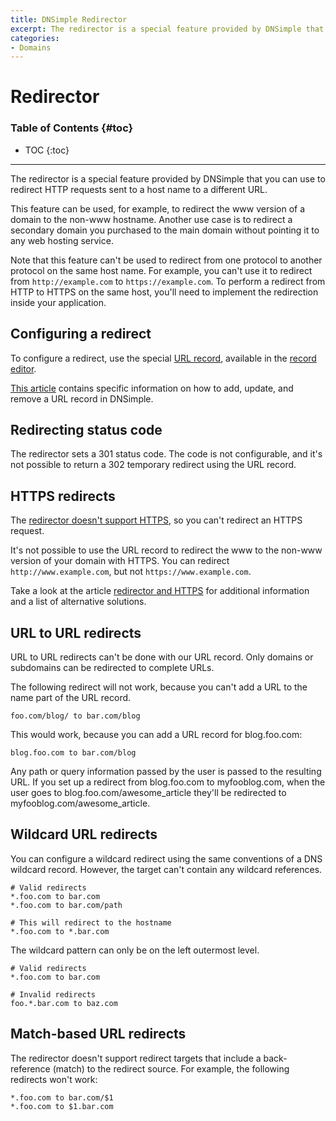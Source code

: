 ```yaml
---
title: DNSimple Redirector
excerpt: The redirector is a special feature provided by DNSimple that you can use to redirect HTTP requests sent to a host name to a different URL.
categories:
- Domains
---
```


# Redirector

### Table of Contents {#toc}

* TOC
{:toc}

---

The redirector is a special feature provided by DNSimple that you can use to redirect HTTP requests sent to a host name to a different URL.

This feature can be used, for example, to redirect the www version of a domain to the non-www hostname. Another use case is to redirect a secondary domain you purchased to the main domain without pointing it to any web hosting service.

Note that this feature can't be used to redirect from one protocol to another protocol on the same host name. For example, you can't use it to redirect from `http://example.com` to `https://example.com`. To perform a redirect from HTTP to HTTPS on the same host, you'll need to implement the redirection inside your application. 


## Configuring a redirect

To configure a redirect, use the special [URL record](/articles/url-record), available in the [record editor](/articles/record-editor).

[This article](/articles/manage-url-record) contains specific information on how to add, update, and remove a URL record in DNSimple.


## Redirecting status code

The redirector sets a 301 status code. The code is not configurable, and it's not possible to return a 302 temporary redirect using the URL record.


## HTTPS redirects

The [redirector doesn't support HTTPS](/articles/redirector-https), so you can't redirect an HTTPS request.

It's not possible to use the URL record to redirect the www to the non-www version of your domain with HTTPS. You can redirect `http://www.example.com`, but not `https://www.example.com`.

Take a look at the article [redirector and HTTPS](/articles/redirector-https) for additional information and a list of alternative solutions.


## URL to URL redirects

URL to URL redirects can't be done with our URL record. Only domains or subdomains can be redirected to complete URLs.

The following redirect will not work, because you can't add a URL to the name part of the URL record.

    foo.com/blog/ to bar.com/blog

This would work, because you can add a URL record for blog.foo.com:

    blog.foo.com to bar.com/blog

Any path or query information passed by the user is passed to the resulting URL. If you set up a redirect from blog.foo.com to myfooblog.com, when the user goes to blog.foo.com/awesome_article they'll be redirected to myfooblog.com/awesome_article.


## Wildcard URL redirects

You can configure a wildcard redirect using the same conventions of a DNS wildcard record. However, the target can't contain any wildcard references.

    # Valid redirects
    *.foo.com to bar.com
    *.foo.com to bar.com/path

    # This will redirect to the hostname
    *.foo.com to *.bar.com

The wildcard pattern can only be on the left outermost level.

    # Valid redirects
    *.foo.com to bar.com

    # Invalid redirects
    foo.*.bar.com to baz.com


## Match-based URL redirects

The redirector doesn't support redirect targets that include a back-reference (match) to the redirect source. For example, the following redirects won't work:

    *.foo.com to bar.com/$1
    *.foo.com to $1.bar.com

